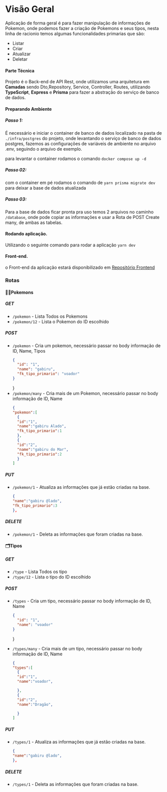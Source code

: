 # Visão Geral

Aplicação de forma geral é para fazer manipulação de informações de Pokemon, onde podemos fazer a criação de Pokemons e seus tipos, nesta linha de racionio temos algumas funcionalidades primarias que são:

- Listar
- Criar
- Atualizar
- Deletar

#### Parte Técnica

Projeto é o Back-end de API Rest, onde utilizamos uma arquitetura em **Camadas** sendo Dto,Repository, Service, Controller, Routes, utilizando **TypeScript**, **Express** e **Prisma** para fazer a abstração do serviço de banco de dados.

#### Preparando Ambiente

##### Passo 1:

É necessário e iniciar o container de banco de dados localizado na pasta de `./infra/postgres` do projeto, onde levantando o serviço de banco de dados postgres, fazemos as configurações de variáveis de ambiente no arquivo .env, seguindo o arquivo de exemplo.

para levantar o container rodamos o comando `docker compose up -d`

##### Passo 02:

com o container em pé rodamos o comando de `yarn prisma migrate dev` para deixar a base de dados atualizada

##### Passo 03:

Para a base de dados ficar pronta pra uso temos 2 arquivos no caminho `/database`, onde pode copiar as informações e usar a Rota de POST Create many, de ambas as tabelas.

#### Rodando aplicação.

Utilizando o seguinte comando para rodar a aplicação `yarn dev`

#### Front-end.

o Front-end da aplicação estará disponibilizado em [Repositório Frontend](https://github.com/schandon/web_pokedex)

### Rotas

#### 🐦‍🔥Pokemons

##### GET

- `/pokemon` - Lista Todos os Pokemons
- `/pokemon/12` - Lista o Pokemon do ID escolhido

##### POST

- `/pokemon` - Cria um pokemon, necessário passar no body informação de ID, Name, Tipos
  ```json
  {
    "id": "1",
    "name": "gabiru",
    "fk_tipo_primario": "voador"
  }
  ```
  }
- `/pokemon/many` - Cria mais de um Pokemon, necessário passar no body informação de ID, Name
  ```json
  {
  "pokemon":[
    {
    "id":"1",
    "name":"gabiru Alado",
    "fk_tipo_primario":1
    },
    {
    "id":"2",
    "name":"gabiru do Mar",
    "fk_tipo_primario":2
    }
  ]
  ```

##### PUT

- `/pokemon/1` - Atualiza as informações que já estão criadas na base.

  ```json
  {
  "name":"gabiru @lado",
  "fk_tipo_primario":3
  },
  ```

##### DELETE

- `/pokemon/1` - Deleta as informações que foram criadas na base.

#### 🗂️Tipos

##### GET

- `/type` - Lista Todos os tipo
- `/type/12` - Lista o tipo do ID escolhido

##### POST

- `/types` - Cria um tipo, necessário passar no body informação de ID, Name
  ```json
  {
    "id": "1",
    "name": "voador"
  }
  ```
  }
- `/types/many` - Cria mais de um tipo, necessário passar no body informação de ID, Name

  ```json
  {
  "types":[
    {
    "id":"1",
    "name":"voador",

    },
    {
    "id":"2",
    "name":"Dragão",

    }
  ]
  ```

##### PUT

- `/types/1` - Atualiza as informações que já estão criadas na base.

  ```json
  {
  "name":"gabiru @lado",
  },
  ```

##### DELETE

- `/types/1` - Deleta as informações que foram criadas na base.
